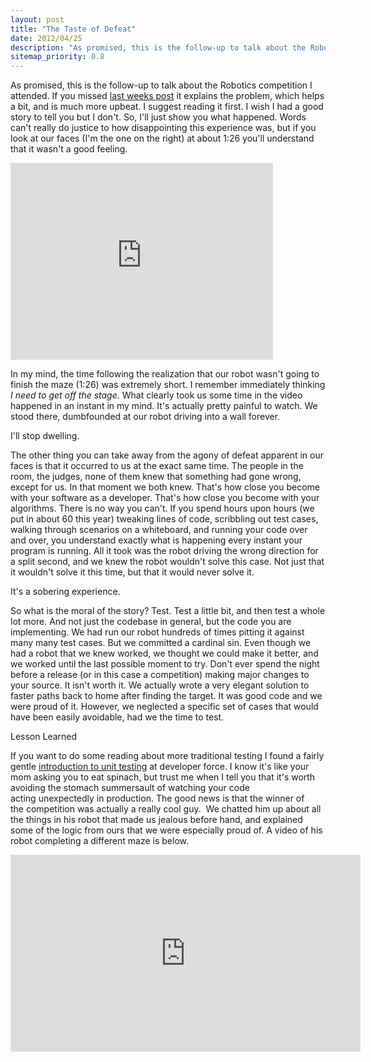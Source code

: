 ```yaml
---
layout: post
title: "The Taste of Defeat"
date: 2012/04/25
description: "As promised, this is the follow-up to talk about the Robotics competition I attended. If you missed last weeks post it explains the problem, which helps a bit, and is much more upbeat. I suggest reading it first. I wish I had a good story to tell you but I don't. So, I'll just show you what happened. Words can't really do justice to how disappointing this experience was, but if you look at our faces (I'm the one on the right) at about 1:26 you'll understand that it wasn't a good feeling."
sitemap_priority: 0.8
---
```


As promised, this is the follow-up to talk about the Robotics competition I attended. If you missed [last weeks post](/Adventures-in-Robotics/) it explains the problem, which helps a bit, and is much more upbeat. I suggest reading it first. I wish I had a good story to tell you but I don't. So, I'll just show you what happened. Words can't really do justice to how disappointing this experience was, but if you look at our faces (I'm the one on the right) at about 1:26 you'll understand that it wasn't a good feeling.

<div class="youtube">
    <iframe src="http://www.youtube.com/embed/3ZoqgPOKeTA?rel=0" frameborder="0" width="420" height="315"> </iframe>
</div>

In my mind, the time following the realization that our robot wasn't going to finish the maze (1:26) was extremely short. I remember immediately thinking _I need to get off the stage._ What clearly took us some time in the video happened in an instant in my mind. It's actually pretty painful to watch. We stood there, dumbfounded at our robot driving into a wall forever.

I'll stop dwelling.

The other thing you can take away from the agony of defeat apparent in our faces is that it occurred to us at the exact same time. The people in the room, the judges, none of them knew that something had gone wrong, except for us. In that moment we both knew. That's how close you become with your software as a developer. That's how close you become with your algorithms. There is no way you can't. If you spend hours upon hours (we put in about 60 this year) tweaking lines of code, scribbling out test cases, walking through scenarios on a whiteboard, and running your code over and over, you understand exactly what is happening every instant your program is running. All it took was the robot driving the wrong direction for a split second, and we knew the robot wouldn't solve this case. Not just that it wouldn't solve it this time, but that it would never solve it.

It's a sobering experience.

So what is the moral of the story? Test. Test a little bit, and then test a whole lot more. And not just the codebase in general, but the code you are implementing. We had run our robot hundreds of times pitting it against many many test cases. But we committed a cardinal sin. Even though we had a robot that we knew worked, we thought we could make it better, and we worked until the last possible moment to try. Don't ever spend the night before a release (or in this case a competition) making major changes to your source. It isn't worth it. We actually wrote a very elegant solution to faster paths back to home after finding the target. It was good code and we were proud of it. However, we neglected a specific set of cases that would have been easily avoidable, had we the time to test.

Lesson Learned

If you want to do some reading about more traditional testing I found a fairly gentle [introduction to unit testing](http://wiki.developerforce.com/page/How_to_Write_Good_Unit_Tests) at developer force. I know it's like your mom asking you to eat spinach, but trust me when I tell you that it's worth avoiding the stomach summersault of watching your code acting unexpectedly in production. The good news is that the winner of the competition was actually a really cool guy.  We chatted him up about all the things in his robot that made us jealous before hand, and explained some of the logic from ours that we were especially proud of. A video of his robot completing a different maze is below.

<div class="youtube">
<iframe src="http://www.youtube.com/embed/GMIREIwdniI?rel=0" frameborder="0" width="560" height="315"> </iframe>
</div>
